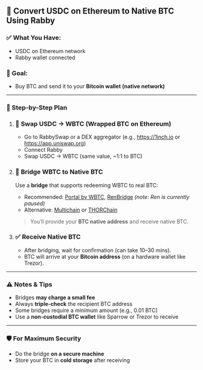 ## 🔄 Convert USDC on Ethereum to Native BTC Using Rabby

### ✅ What You Have:
- USDC on Ethereum network
- Rabby wallet connected

### 🎯 Goal:
- Buy BTC and send it to your **Bitcoin wallet (native network)**

---

### 🧭 Step-by-Step Plan

1. ### 🔄 Swap USDC → WBTC (Wrapped BTC on Ethereum)
   - Go to RabbySwap or a DEX aggregator (e.g., https://1inch.io or https://app.uniswap.org)
   - Connect Rabby
   - Swap USDC → WBTC (same value, ~1:1 to BTC)

2. ### 🔁 Bridge WBTC to Native BTC
   Use a **bridge** that supports redeeming WBTC to real BTC:
   - Recommended: [Portal by WBTC](https://wbtc.network), [RenBridge](https://bridge.renproject.io) *(note: Ren is currently paused)*
   - Alternative: [Multichain](https://app.multichain.org) or [THORChain](https://thorchain.net)

   > You’ll provide your **BTC native address** and receive native BTC.

3. ### ✅ Receive Native BTC
   - After bridging, wait for confirmation (can take 10–30 mins).
   - BTC will arrive at your **Bitcoin address** (on a hardware wallet like Trezor).

---

### ⚠️ Notes & Tips
- Bridges **may charge a small fee**
- Always **triple-check** the recipient BTC address
- Some bridges require a minimum amount (e.g., 0.01 BTC)
- Use a **non-custodial BTC wallet** like Sparrow or Trezor to receive

---

### 🛡️ For Maximum Security
- Do the bridge **on a secure machine**
- Store your BTC in **cold storage** after receiving
